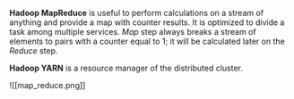 **Hadoop MapReduce** is useful to perform calculations on a stream of anything and provide a map with counter results. It is optimized to divide a task among multiple services. *Map* step always breaks a stream of elements to pairs with a counter equal to 1; it will be calculated later on the *Reduce* step.

**Hadoop YARN** is a resource manager of the distributed cluster.

![[map_reduce.png]]
